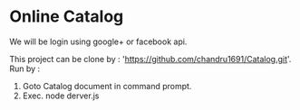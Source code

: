 # Online Catalog

We will be login using google+ or facebook api.

This project can be clone by : 'https://github.com/chandru1691/Catalog.git'.
Run by : 
1. Goto Catalog document in command prompt.
2. Exec. node derver.js